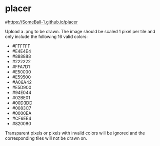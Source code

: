 # placer

#https://SomeBall-1.github.io/placer

Upload a .png to be drawn. The image should be scaled 1 pixel per tile and only include the following 16 valid colors:

* #FFFFFF
* #E4E4E4
* #888888
* #222222
* #FFA7D1
* #E50000
* #E59500
* #A06A42
* #E5D900
* #94E044
* #02BE01
* #00D3DD
* #0083C7
* #0000EA
* #CF6EE4
* #820080

Transparent pixels or pixels with invalid colors will be ignored and the corresponding tiles will not be drawn on.